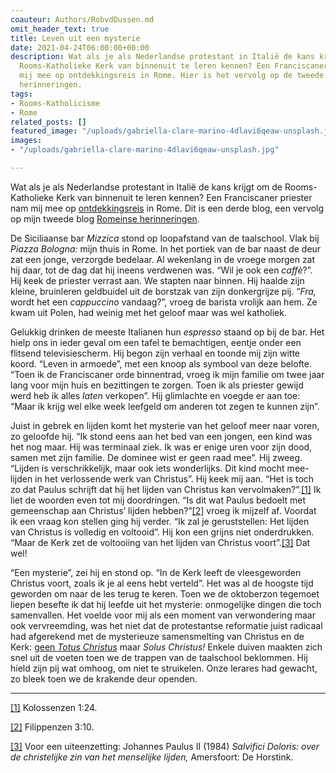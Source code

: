 ```yaml
---
coauteur: Authors/RobvdDussen.md
omit_header_text: true
title: Leven uit een mysterie
date: 2021-04-24T06:00:00+00:00
description: Wat als je als Nederlandse protestant in Italië de kans krijgt om de
  Rooms-Katholieke Kerk van binnenuit te leren kennen? Een Franciscaner priester nam
  mij mee op ontdekkingsreis in Rome. Hier is het vervolg op de tweede blog Romeinse
  herinneringen.
tags:
- Rooms-Katholicisme
- Rome
related_posts: []
featured_image: "/uploads/gabriella-clare-marino-4dlavi6qeaw-unsplash.jpg"
images:
- "/uploads/gabriella-clare-marino-4dlavi6qeaw-unsplash.jpg"

---
```

Wat als je als Nederlandse protestant in Italië de kans krijgt om de Rooms-Katholieke Kerk van binnenuit te leren kennen? Een Franciscaner priester nam mij mee op [ontdekkingsreis](https://www.robvanderdussen.com/nl/post/mijn-reis-door-een-onbekende-wereld/ "Mijn reis door een onbekende wereld") in Rome. Dit is een derde blog, een vervolg op mijn tweede blog [Romeinse herinneringen](https://www.robvanderdussen.com/nl/post/romeinse-herinneringen/ "Romeinse herinneringen").

De Siciliaanse bar _Mizzica_ stond op loopafstand van de taalschool. Vlak bij _Piazza Bologna:_ mijn thuis in Rome. In het portiek van de bar naast de deur zat een jonge, verzorgde bedelaar. Al wekenlang in de vroege morgen zat hij daar, tot de dag  dat hij ineens verdwenen was. “Wil je ook een _caffè_?”. Hij keek de priester verrast aan. We stapten naar binnen. Hij haalde zijn kleine, bruinleren geldbuidel uit de borstzak van zijn donkergrijze pij. “_Fra,_ wordt het een _cappuccino_ vandaag?”, vroeg de barista vrolijk aan hem. Ze kwam uit Polen, had weinig met het geloof maar was wel katholiek.

Gelukkig drinken de meeste Italianen hun _espresso_ staand op bij de bar. Het hielp ons in ieder geval om een tafel te bemachtigen, eentje onder een flitsend televisiescherm. Hij begon zijn verhaal en toonde mij zijn witte koord. “Leven in armoede”, met een knoop als symbool van deze belofte. “Toen ik de Franciscaner orde binnentrad, vroeg ik mijn familie om twee jaar lang voor mijn huis en bezittingen te zorgen. Toen ik als priester gewijd werd heb ik alles _laten_ verkopen”. Hij glimlachte en voegde er aan toe: “Maar ik krijg wel elke week leefgeld om anderen tot zegen te kunnen zijn”.

Juist in gebrek en lijden komt het mysterie van het geloof meer naar voren, zo geloofde hij. “Ik stond eens aan het bed van een jongen, een kind was het nog maar. Hij was terminaal ziek. Ik was er enige uren voor zijn dood, samen met zijn familie. De dominee wist er geen raad mee”. Hij zweeg. “Lijden is verschrikkelijk, maar ook iets wonderlijks. Dit kind mocht mee-lijden in het verlossende werk van Christus”. Hij keek mij aan. “Het is toch zo dat Paulus schrijft dat hij het lijden van Christus kan vervolmaken?”.[\[1\]](#_ftn1) Ik liet de woorden even tot mij doordringen. “Is dit wat Paulus bedoelt met gemeenschap aan Christus’ lijden hebben?”[\[2\]](#_ftn2) vroeg ik mijzelf af. Voordat ik een vraag kon stellen ging hij verder. “Ik zal je geruststellen: Het lijden van Christus is volledig en voltooid”. Hij kon een grijns niet onderdrukken. “Maar de Kerk zet de voltooiing van het lijden van Christus voort”.[\[3\]](#_ftn3) Dat wel!

“Een mysterie”, zei hij en stond op. “In de Kerk leeft de vleesgeworden Christus voort, zoals ik je al eens hebt verteld”. Het was al de hoogste tijd geworden om naar de les terug te keren. Toen we de oktoberzon tegemoet liepen besefte ik dat hij leefde uit het mysterie: onmogelijke dingen die toch samenvallen. Het voelde voor mij als een moment van verwondering maar ook vervreemding, was het niet dat de protestantse reformatie juist radicaal had afgerekend met de mysterieuze samensmelting van Christus en de Kerk: [geen _Totus Christus_](https://www.robvanderdussen.com/nl/post/waarom-het-rooms-katholicisme-toch-anders-is/ "Waarom het Rooms-Katholicisme toch anders is") maar _Solus Christus!_ Enkele duiven maakten zich snel uit de voeten toen we de trappen van de taalschool beklommen. Hij hield zijn pij wat omhoog, om niet te struikelen. Onze lerares had gewacht, zo bleek toen we de krakende deur openden.

***

[\[1\]](#_ftnref1) Kolossenzen 1:24.

[\[2\]](#_ftnref2) Filippenzen 3:10.

[\[3\]](#_ftnref3) Voor een uiteenzetting: Johannes Paulus II (1984) _Salvifici Doloris: over de christelijke zin van het menselijke lijden,_ Amersfoort: De Horstink.